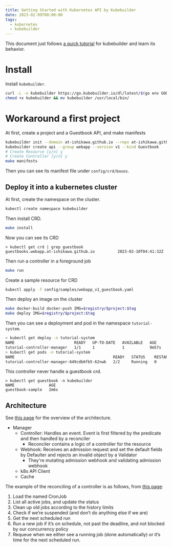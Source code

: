 ```yaml
---
title: Getting Started with Kubernetes API by Kubebuilder
date: 2023-02-09T00:00:00
tags:
  - kubernetes
  - kubebuilder
---
```



This document just follows [a quick tutorial](https://book.kubebuilder.io/quick-start.html#installation) for kubebuilder and learn its behavior.

# Install

Install `kubebuilder`.

```bash
curl -L -o kubebuilder https://go.kubebuilder.io/dl/latest/$(go env GOOS)/$(go env GOARCH)
chmod +x kubebuilder && mv kubebuilder /usr/local/bin/
```

# Workaround a first project
At first, create a project and a Guestbook API, and make manifests

```bash
kubebuilder init --domain at-ishikawa.github.io --repo at-ishikawa.github.io/at-ishikawa.github.io
kubebuilder create api --group webapp --version v1 --kind Guestbook
# Create Resource [y/n] y
# Create Controller [y/n] y
make manifests
```

Then you can see its manifest file under `config/crd/bases`.

## Deploy it into a kubernetes cluster

At first, create the namespace on the cluster.

```bash
kubectl create namespace kubebuilder
```

Then install CRD.

```bash
make install
```
Now you can see its CRD

```fish
> kubectl get crd | grep guestbook
guestbooks.webapp.at-ishikawa.github.io          2023-02-10T04:41:32Z
```

Then run a controller in a foreground job

```bash
make run
```

Create a sample resource for CRD
```bash
kubectl apply -f config/samples/webapp_v1_guestbook.yaml
```

Then deploy an image on the cluster
```bash
make docker-build docker-push IMG=$registry/$project:$tag
make deploy IMG=$registry/$project:$tag
```

Then you can see a deployment and pod in the namespace `tutorial-system`.

```bash
> kubectl get deploy -n tutorial-system
NAME                          READY   UP-TO-DATE   AVAILABLE   AGE
tutorial-controller-manager   1/1     1            1           9m57s
> kubectl get pods -n tutorial-system
NAME                                           READY   STATUS    RESTARTS   AGE
tutorial-controller-manager-649cdb6fb5-62nwb   2/2     Running   0          12m
```

This controller never handle a guestbook crd.

```
> kubectl get guestbook -n kubebuilder
NAME               AGE
guestbook-sample   2m6s
```

## Architecture

See [this page](https://book.kubebuilder.io/architecture.html) for the overview of the architecture.

* Manager
  * Controller: Handles an event. Event is first filtered by the predicate and then handled by a reconciler
    * Reconciler contains a logic of a controller for the resource
  * Webhook: Receives an admission request and set the default fields by Defaulter and rejects an invalid object by a Validator
    * They're mutating admission webhook and validating admission webhook
  * k8s API Client
  * Cache

The example of the reconciling of a controller is as follows, from [this page](https://book.kubebuilder.io/cronjob-tutorial/controller-implementation.html):

1. Load the named CronJob
1. List all active jobs, and update the status
1. Clean up old jobs according to the history limits
1. Check if we’re suspended (and don’t do anything else if we are)
1. Get the next scheduled run
1. Run a new job if it’s on schedule, not past the deadline, and not blocked by our concurrency policy
1. Requeue when we either see a running job (done automatically) or it’s time for the next scheduled run.

